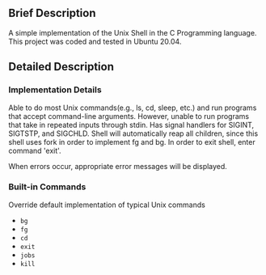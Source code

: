 ## Brief Description
A simple implementation of the Unix Shell in the C Programming language. This project was coded and tested in Ubuntu 20.04.

## Detailed Description
### Implementation Details
Able to do most Unix commands(e.g., ls, cd, sleep, etc.) and run programs that accept command-line arguments. However, unable to run programs that take in repeated inputs through stdin. Has signal handlers for SIGINT, SIGTSTP, and SIGCHLD. Shell will automatically reap all children, since this shell uses fork in order to implement fg and bg.
In order to exit shell, enter command 'exit'.
  
  When errors occur, appropriate error messages will be displayed.
  

### Built-in Commands
  Override default implementation of typical Unix commands
  * `bg`
  * `fg`
  * `cd`
  * `exit`
  * `jobs`
  * `kill`
